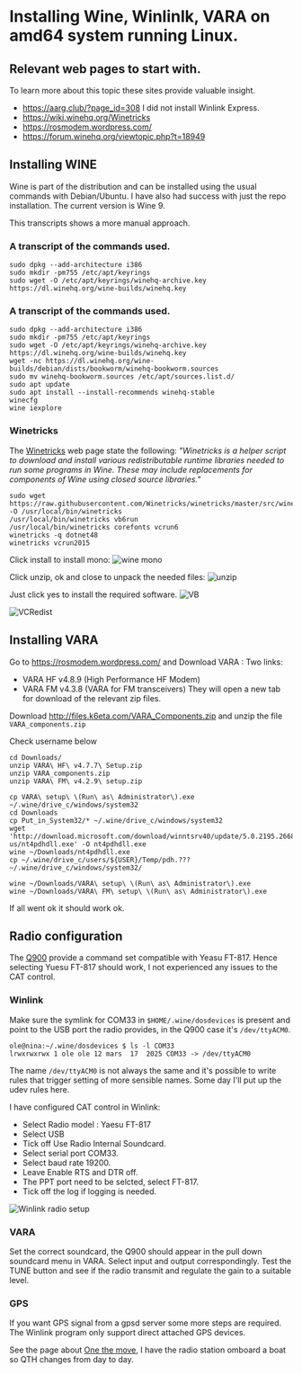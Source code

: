 
# Installing Wine, Winlinlk, VARA on amd64 system running Linux.

## Relevant web pages to start with.

To learn more about this topic these sites provide valuable 
insight.

- https://aarg.club/?page_id=308 I did not install Winlink Express.
- https://wiki.winehq.org/Winetricks
- https://rosmodem.wordpress.com/
- https://forum.winehq.org/viewtopic.php?t=18949


## Installing WINE

Wine is part of the distribution and can be installed using the usual commands with
Debian/Ubuntu. I have also had success with just the repo installation. The current 
version is Wine 9.

This transcripts shows a more manual approach. 
### A transcript of the commands used.
```
sudo dpkg --add-architecture i386
sudo mkdir -pm755 /etc/apt/keyrings
sudo wget -O /etc/apt/keyrings/winehq-archive.key https://dl.winehq.org/wine-builds/winehq.key

```

### A transcript of the commands used.
```
sudo dpkg --add-architecture i386
sudo mkdir -pm755 /etc/apt/keyrings
sudo wget -O /etc/apt/keyrings/winehq-archive.key https://dl.winehq.org/wine-builds/winehq.key
wget -nc https://dl.winehq.org/wine-builds/debian/dists/bookworm/winehq-bookworm.sources
sudo mv winehq-bookworm.sources /etc/apt/sources.list.d/
sudo apt update
sudo apt install --install-recommends winehq-stable
winecfg
wine iexplore
```
### Winetricks

The [Winetricks](https://gitlab.winehq.org/wine/wine/-/wikis/Winetricks) 
web page state the following:
_"Winetricks is a helper script to download and install various
redistributable runtime libraries needed to run some programs in Wine.
These may include replacements for components of Wine using closed
source libraries."_

```
sudo wget https://raw.githubusercontent.com/Winetricks/winetricks/master/src/winetricks -O /usr/local/bin/winetricks
/usr/local/bin/winetricks vb6run
/usr/local/bin/winetricks corefonts vcrun6 
winetricks -q dotnet48
winetricks vcrun2015
``` 


Click install to install mono:
![wine mono](https://github.com/olewsaa/amateur-radio/blob/main/pat-amd64/wine-mono.png
"Click yes to install mono")


Click unzip, ok and close to unpack the needed files:
![unzip](https://github.com/olewsaa/amateur-radio/blob/main/pat-amd64/unzip.png
"click unzip, ok and close")

Just click yes to install the required software.
![VB](https://github.com/olewsaa/amateur-radio/blob/main/pat-amd64/VB.png
"Clik yes")

![VCRedist](https://github.com/olewsaa/amateur-radio/blob/main/pat-amd64/VCRedist.png
"Click yes")


## Installing VARA
Go to  https://rosmodem.wordpress.com/ and  Download VARA : 
Two links:
- VARA HF v4.8.9 (High Performance HF Modem)
- VARA FM v4.3.8 (VARA for FM transceivers)
They will open a new tab for download of the relevant zip files.

Download http://files.k6eta.com/VARA_Components.zip and unzip the 
file ```VARA_components.zip```

Check username below
```
cd Downloads/
unzip VARA\ HF\ v4.7.7\ Setup.zip 
unzip VARA_components.zip 
unzip VARA\ FM\ v4.2.9\ setup.zip

cp VARA\ setup\ \(Run\ as\ Administrator\).exe ~/.wine/drive_c/windows/system32
cd Downloads
cp Put_in_System32/* ~/.wine/drive_c/windows/system32 
wget 'http://download.microsoft.com/download/winntsrv40/update/5.0.2195.2668/nt4/en-us/nt4pdhdll.exe' -O nt4pdhdll.exe
wine ~/Downloads/nt4pdhdll.exe
cp ~/.wine/drive_c/users/${USER}/Temp/pdh.??? ~/.wine/drive_c/windows/system32/

wine ~/Downloads/VARA\ setup\ \(Run\ as\ Administrator\).exe
wine ~/Downloads/VARA\ FM\ setup\ \(Run\ as\ Administrator\).exe
```
If all went ok it should work ok.


## Radio configuration

The [Q900](https://www.guohedz.com/Q900#) provide a command set compatible 
with Yeasu FT-817. Hence selecting Yuesu FT-817 should work, I not experienced any
issues to the CAT control.

### Winlink

Make sure the symlink for COM33 in `$HOME/.wine/dosdevices` is present and point to
the USB port the radio provides, in the Q900 case it's `/dev/ttyACM0`. 
```
ole@nina:~/.wine/dosdevices $ ls -l COM33 
lrwxrwxrwx 1 ole ole 12 mars  17  2025 COM33 -> /dev/ttyACM0
```
The name `/dev/ttyACM0` is not always the same and it's possible to write rules that 
trigger setting of more sensible names. Some day I'll put up the udev rules here.


I have configured CAT control in Winlink:

- Select Radio model : Yaesu FT-817
- Select USB 
- Tick off Use Radio Internal Soundcard. 
- Select serial port COM33.
- Select baud rate 19200.
- Leave Enable RTS and DTR off.
- The PPT port need to be selcted, select FT-817.
- Tick off the log if logging is needed.


![Winlink radio setup](https://github.com/olewsaa/amateur-radio/blob/main/Winlink-Linux-amd64/Winlink.Q900.setup.png)


### VARA

Set the correct soundcard, the Q900 should appear in the pull down
soundcard menu in VARA. Select input and output correspondingly. 
Test the TUNE button and see if the radio transmit and regulate the 
gain to a suitable level. 



### GPS
If you want GPS signal from a gpsd server some more steps are required.
The Winlink program only support direct attached GPS devices. 

See the page about 
[One the move](https://github.com/olewsaa/amateur-radio/blob/main/on-the-move/README.md),
I have the radio station omboard a boat so QTH changes from day to day.



